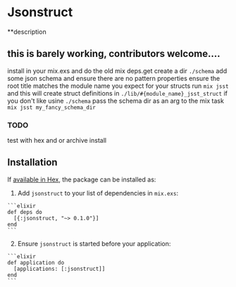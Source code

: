 # Jsonstruct

**description

## this is barely working, contributors welcome....

install in your mix.exs and do the old mix deps.get
create a dir `./schema`
add some json schema and ensure there are no pattern properties
ensure the root title matches the module name you expect for your structs
run `mix jsst` and this will create struct definitions in `./lib/#{module_name}_jsst_struct`
if you don't like usine `./schema` pass the schema dir as an arg to the mix task
`mix jsst my_fancy_schema_dir`

### TODO
 
  test with hex and or archive install

## Installation

If [available in Hex](https://hex.pm/docs/publish), the package can be installed as:

  1. Add `jsonstruct` to your list of dependencies in `mix.exs`:

    ```elixir
    def deps do
      [{:jsonstruct, "~> 0.1.0"}]
    end
    ```

  2. Ensure `jsonstruct` is started before your application:

    ```elixir
    def application do
      [applications: [:jsonstruct]]
    end
    ```


